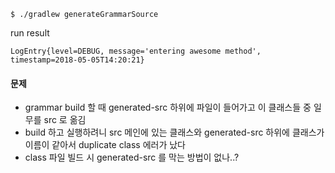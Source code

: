 
```shell
$ ./gradlew generateGrammarSource
```

run result
```
LogEntry{level=DEBUG, message='entering awesome method', timestamp=2018-05-05T14:20:21}
```

#### 문제
- grammar build 할 때 generated-src 하위에 파일이 들어가고 이 클래스들 중 일무를 src 로 옮김
- build 하고 실행하려니 src 메인에 있는 클래스와 generated-src 하위에 클래스가 이름이 같아서 duplicate class 에러가 났다
- class 파일 빌드 시 generated-src 를 막는 방법이 없나..?
